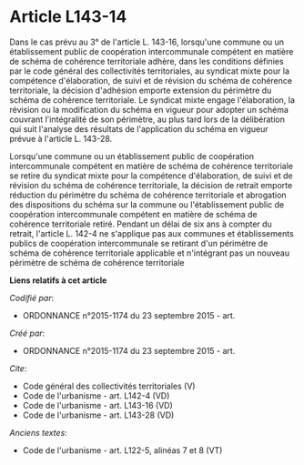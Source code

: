 # Article L143-14

Dans le cas prévu au 3° de l'article L. 143-16, lorsqu'une commune ou un établissement public de coopération intercommunale
compétent en matière de schéma de cohérence territoriale adhère, dans les conditions définies par le code général des
collectivités territoriales, au syndicat mixte pour la compétence d'élaboration, de suivi et de révision du schéma de
cohérence territoriale, la décision d'adhésion emporte extension du périmètre du schéma de cohérence territoriale. Le
syndicat mixte engage l'élaboration, la révision ou la modification du schéma en vigueur pour adopter un schéma couvrant
l'intégralité de son périmètre, au plus tard lors de la délibération qui suit l'analyse des résultats de l'application du
schéma en vigueur prévue à l'article L. 143-28. 

Lorsqu'une commune ou un établissement public de coopération intercommunale compétent en matière de schéma de cohérence
territoriale se retire du syndicat mixte pour la compétence d'élaboration, de suivi et de révision du schéma de cohérence
territoriale, la décision de retrait emporte réduction du périmètre du schéma de cohérence territoriale et abrogation des
dispositions du schéma sur la commune ou l'établissement public de coopération intercommunale compétent en matière de schéma
de cohérence territoriale retiré. Pendant un délai de six ans à compter du retrait, l'article L. 142-4 ne s'applique pas aux
communes et établissements publics de coopération intercommunale se retirant d'un périmètre de schéma de cohérence
territoriale applicable et n'intégrant pas un nouveau périmètre de schéma de cohérence territoriale

**Liens relatifs à cet article**

_Codifié par_:

  - ORDONNANCE n°2015-1174 du 23 septembre 2015 - art.

_Créé par_:

  - ORDONNANCE n°2015-1174 du 23 septembre 2015 - art.

_Cite_:

  - Code général des collectivités territoriales (V)
  - Code de l'urbanisme - art. L142-4 (VD)
  - Code de l'urbanisme - art. L143-16 (VD)
  - Code de l'urbanisme - art. L143-28 (VD)

_Anciens textes_:

  - Code de l'urbanisme - art. L122-5, alinéas 7 et 8 (VT)
